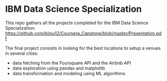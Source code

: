 # IBM Data Science Specialization

This repo gathers all the projects completed for the IBM Data Science Specialization: https://github.com/bilou12/Coursera_Capstone/blob/master/Presentation.pdf


The final project consists in looking for the best locations to setup a venues in several cities:
- data fetching from the Foursquare API and the Airbnb API 
- data exploration using pandas and matplotlib
- data transformation and modeling using ML algorithms
